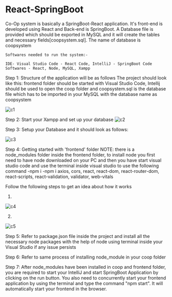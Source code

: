 # React-SpringBoot

Co-Op system is basically a SpringBoot-React application. It's front-end is developed using React and Back-end is SpringBoot.
A Database file is provided which should be exported in MySQL and it will create the tables and necessary fields[coopsystem.sql].
The name of database is coopsystem

```
Softwares needed to run the system:-

IDE- Visual Studio Code - React Code, IntelliJ - SpringBoot Code
Softwares - React, Node, MySQL, Xampp

```
Step 1: Structure of the application will be as follows 
The project should look like this: frontend folder should be started with Visual Studio Code, Intellij should be used to open the coop folder and coopsystem.sql is the database file which has to be imported in your MySQL with the database name as coopsystem

![c1](https://user-images.githubusercontent.com/32956051/112727273-11a7e880-8edf-11eb-8b68-43dcafa974dc.PNG)

Step 2: Start your Xampp and set up your database
![c2](https://user-images.githubusercontent.com/32956051/112727494-f7bad580-8edf-11eb-8ec3-b65951560769.PNG)

Step 3: Setup your Database and it should look as follows:




![c3](https://user-images.githubusercontent.com/32956051/112727564-4c5e5080-8ee0-11eb-8a9e-25df15f028f4.PNG)

Step 4: Getting started with 'frontend' folder
NOTE: there is a node_modules folder inside the frontend folder, to install node you first need to have node downloaded on your PC and then you have start visual studio code
and use the terminal inside visual studio to use the following command 
-npm i
-npm i axios, cors, react, react-dom, react-router-dom, react-scripts, react-validation, validator, web-vitals

Follow the following steps to get an idea about how it works


1.
![c4](https://user-images.githubusercontent.com/32956051/112728645-841bc700-8ee5-11eb-86ca-f68ddf5d519e.PNG)

2.
![c5](https://user-images.githubusercontent.com/32956051/112728647-84b45d80-8ee5-11eb-8735-1118f4ab2338.PNG)

Step 5: Refer to package.json file inside the project and install all the necessary node packages with the help of node using terminal inside your Visual Studio if any issue persists

Step 6: Refer to same process of installing node_module in your coop folder

Step 7: After node_modules have been installed in coop and frontend folder, you are required to start your IntelliJ and start SpringBoot Application by clicking on the run button. You also need to concurrently start your frontend application by using the terminal and type the command "npm start". It will automatically start your frontend in the browser.

